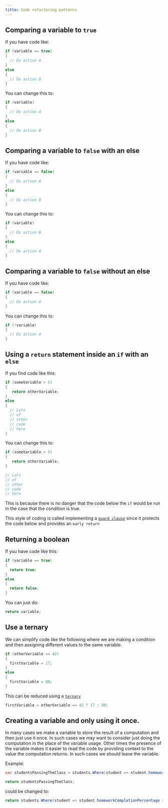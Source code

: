```yaml
---
title: Code refactoring patterns
---
```


## Comparing a variable to `true`

If you have code like:

```csharp
if (variable == true)
{
  // Do action A
}
else
{
  // Do action B
}
```

You can change this to:

```csharp
if (variable)
{
  // Do action A
}
else
{
  // Do action B
}
```

## Comparing a variable to `false` with an else

If you have code like:

```csharp
if (variable == false)
{
  // Do action A
}
else
{
  // Do action B
}
```

You can change this to:

```csharp
if (variable)
{
  // Do action B
}
else
{
  // Do action A
}
```

## Comparing a variable to `false` without an else

If you have code like:

```csharp
if (variable == false)
{
  // Do action A
}
```

You can change this to:

```csharp
if (!variable)
{
  // Do action A
}
```

## Using a `return` statement inside an `if` with an `else`

If you find code like this:

```csharp
if (someVariable > 5)
{
   return otherVariable;
}
else
{
  // Lots
  // of
  // other
  // code
  // here
}
```

You can change this to:

```csharp
if (someVariable > 5)
{
   return otherVariable;
}

// Lots
// of
// other
// code
// here
```

This is because there is no danger that the code below the `if` would be run in
the case that the condition is true.

This style of coding is called implementing a
[`guard clause`](https://en.wikipedia.org/wiki/Guard_%28computer_science%29)
since it protects the code below and provides an `early return`

## Returning a boolean

If you have code like this:

```csharp
if (variable == true)
{
  return true;
}
else
{
  return false;
}
```

You can just do:

```csharp
return variable;
```

## Use a ternary

We can simplify code like the following where we are making a condition and then
assigning different values to the same variable.

```csharp
if (otherVariable == 42)
{
  firstVariable = 17;
}
else
{
  firstVariable = 88;
}
```

This can be reduced using a
[`ternary`](https://docs.microsoft.com/en-us/dotnet/csharp/language-reference/operators/conditional-operator)

```csharp
firstVariable = otherVariable == 42 ? 17 : 88;
```

## Creating a variable and only using it once.

In many cases we make a variable to store the result of a computation and then
just use it once. In such cases we may want to consider just doing the
computation in the place of the variable usage. Other times the presence of the
variable makes it easier to read the code by providing context to the value the
computation returns. In such cases we should leave the variable.

Example:

```csharp
var studentsPassingTheClass = students.Where(student => student.homeworkCompletionPercentage > 80);

return studentsPassingTheClass;
```

could be changed to:

```csharp
return students.Where(student => student.homeworkCompletionPercentage > 80);
```
